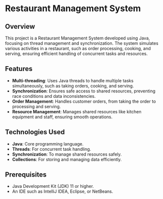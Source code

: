 # Restaurant Management System

## Overview
This project is a Restaurant Management System developed using Java, focusing on thread management and synchronization. The system simulates various activities in a restaurant, such as order processing, cooking, and serving, ensuring efficient handling of concurrent tasks and resources.

## Features
- **Multi-threading**: Uses Java threads to handle multiple tasks simultaneously, such as taking orders, cooking, and serving.
- **Synchronization**: Ensures safe access to shared resources, preventing race conditions and data inconsistencies.
- **Order Management**: Handles customer orders, from taking the order to processing and serving.
- **Resource Management**: Manages shared resources like kitchen equipment and staff, ensuring smooth operations.

## Technologies Used
- **Java**: Core programming language.
- **Threads**: For concurrent task handling.
- **Synchronization**: To manage shared resources safely.
- **Collections**: For storing and managing data efficiently.

## Prerequisites
- Java Development Kit (JDK) 11 or higher.
- An IDE such as IntelliJ IDEA, Eclipse, or NetBeans.

